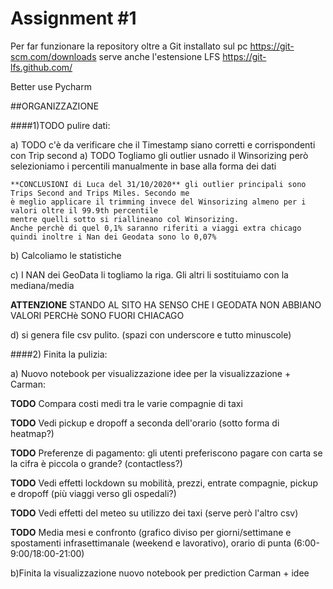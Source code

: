 # Assignment #1




Per far funzionare la repository oltre a Git installato sul pc
 https://git-scm.com/downloads
 serve anche l'estensione LFS
 https://git-lfs.github.com/
 
 Better use Pycharm
 
 
 ##ORGANIZZAZIONE

####1)TODO pulire dati:

a) TODO c'è da verificare che il Timestamp siano corretti e corrispondenti con Trip second
a) TODO Togliamo gli outlier usnado il Winsorizing però selezioniamo i percentili manualmente in base
    alla forma dei dati
    
    **CONCLUSIONI di Luca del 31/10/2020** gli outlier principali sono Trips Second and Trips Miles. Secondo me
    è meglio applicare il trimming invece del Winsorizing almeno per i valori oltre il 99.9th percentile
    mentre quelli sotto si riallineano col Winsorizing.
    Anche perchè di quel 0,1% saranno riferiti a viaggi extra chicago quindi inoltre i Nan dei Geodata sono lo 0,07%

b) Calcoliamo le statistiche

c) I NAN dei GeoData li togliamo la riga. Gli altri li sostituiamo con la mediana/media
  
  **ATTENZIONE** STANDO AL SITO HA SENSO CHE I GEODATA NON ABBIANO VALORI PERCHè SONO
  FUORI CHIACAGO

d) si genera file csv pulito. (spazi con underscore e tutto minuscole)


####2) Finita la pulizia:

a) Nuovo notebook per visualizzazione idee per la visualizzazione + Carman:

**TODO** Compara costi medi tra le varie compagnie di taxi

**TODO** Vedi pickup e dropoff a seconda dell'orario (sotto forma di heatmap?)

**TODO** Preferenze di pagamento: gli utenti preferiscono pagare con carta se la cifra è piccola o grande? (contactless?)

**TODO** Vedi effetti lockdown su mobilità, prezzi, entrate compagnie, pickup e dropoff (più viaggi verso gli ospedali?)

**TODO** Vedi effetti del meteo su utilizzo dei taxi (serve però l'altro csv)

**TODO** Media mesi e confronto (grafico diviso per giorni/settimane e spostamenti infrasettimanale (weekend e lavorativo),
orario di punta (6:00-9:00/18:00-21:00)


b)Finita la visualizzazione nuovo notebook per prediction Carman + idee
